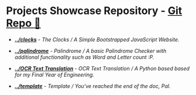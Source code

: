 # Projects Showcase Repository - <a href="github.com/justdharmik/justdharmik.github.io/">Git Repo 🔗 </a>
- <i><b><a href="/clocks/">../clocks</a></b>  -  The Clocks / A Simple Bootstrapped JavaScript Website. </i><br> 
- <i><b><a href="/palindrome/">../palindrome</a></b>  -  Palindrome / A basic Palindrome Checker with additional functionality such as Word and Letter count :P. </i> 
- <i><b><a href="http://dharmahost.pythonanywhere.com/">../OCR Text Translation</a></b>  -  OCR Text Translation / A Python based based for my Final Year of Engineering. </i><br> 


- <i><b><a href="#">../template</a></b>  -  Template / You've reached the end of the doc, Pal. </i><br> 

